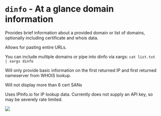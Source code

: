 # `dinfo` - At a glance domain information

Provides brief information about a provided domain or list of domains, optionally including certificate and whois data.

Allows for pasting entire URLs.

You can include multiple domains or pipe into dinfo via xargs: `cat list.txt | xargs dinfo`  

Will only provide basic information on the first returned IP and first returned nameserver from WHOIS lookup.

Will not display more than 6 cert SANs

Uses IPInfo.io for IP lookup data. Currently does not supply an API key, so may be severely rate limited.


![](https://user-images.githubusercontent.com/904055/84965490-0799c380-b0dd-11ea-9359-54d44d3fc213.png)
